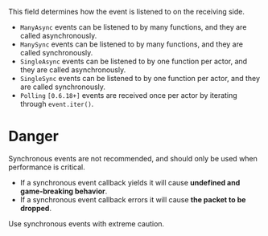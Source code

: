 This field determines how the event is listened to on the receiving side.

- `ManyAsync` events can be listened to by many functions, and they are called asynchronously.
- `ManySync` events can be listened to by many functions, and they are called synchronously.
- `SingleAsync` events can be listened to by one function per actor, and they are called asynchronously.
- `SingleSync` events can be listened to by one function per actor, and they are called synchronously.
- `Polling` `[0.6.18+]` events are received once per actor by iterating through `event.iter()`.

# Danger

Synchronous events are not recommended, and should only be used when performance is critical.

- If a synchronous event callback yields it will cause **undefined and game-breaking behavior**.
- If a synchronous event callback errors it will cause **the packet to be dropped**.

Use synchronous events with extreme caution.
